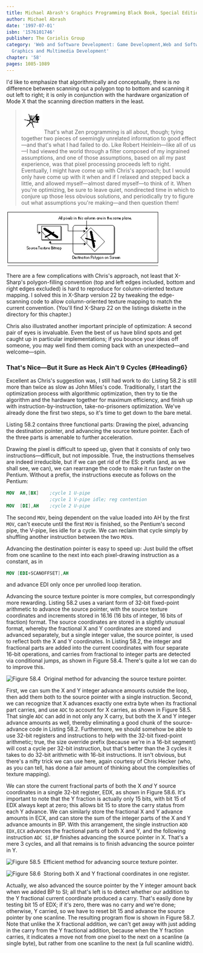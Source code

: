 ```yaml
---
title: Michael Abrash's Graphics Programming Black Book, Special Edition
author: Michael Abrash
date: '1997-07-01'
isbn: '1576101746'
publisher: The Coriolis Group
category: 'Web and Software Development: Game Development,Web and Software Development:
  Graphics and Multimedia Development'
chapter: '58'
pages: 1085-1089
---
```


I'd like to emphasize that algorithmically and conceptually, there is
*no* difference between scanning out a polygon top to bottom and
scanning it out left to right; it is only in conjunction with the
hardware organization of Mode X that the scanning direction matters in
the least.

> ![](images/i.jpg)
> That's what Zen programming is all about, though; tying together two
> pieces of seemingly unrelated information to good effect—and that's what
> I had failed to do. Like Robert Heinlein—like all of us—I had viewed the
> world through a filter composed of my ingrained assumptions, and one of
> those assumptions, based on all my past experience, was that pixel
> processing proceeds left to right. Eventually, I might have come up with
> Chris's approach; but I would only have come up with it when and if I
> relaxed and stepped back a little, and allowed myself—almost dared
> myself—to think of it. When you're optimizing, be sure to leave quiet,
> nondirected time in which to conjure up those less obvious solutions,
> and periodically try to figure out what assumptions you're making—and
> then question them!

![**Figure 58.3**  *Texture mapping a single vertical column.*](images/58-03.jpg)

There are a few complications with Chris's approach, not least that
X-Sharp's polygon-filling convention (top and left edges included,
bottom and right edges excluded) is hard to reproduce for
column-oriented texture mapping. I solved this in X-Sharp version 22 by
tweaking the edge-scanning code to allow column-oriented texture mapping
to match the current convention. (You'll find X-Sharp 22 on the listings
diskette in the directory for this chapter.)

Chris also illustrated another important principle of optimization: A
second pair of eyes is invaluable. Even the best of us have blind spots
and get caught up in particular implementations; if you bounce your
ideas off someone, you may well find them coming back with an
unexpected—and welcome—spin.

### That's Nice—But it Sure as Heck Ain't 9 Cycles {#Heading6}

Excellent as Chris's suggestion was, I still had work to do: Listing
58.2 is still more than twice as slow as John Miles's code.
Traditionally, I start the optimization process with algorithmic
optimization, then try to tie the algorithm and the hardware together
for maximum efficiency, and finish up with instruction-by-instruction,
take-no-prisoners optimization. We've already done the first two steps,
so it's time to get down to the bare metal.

Listing 58.2 contains three functional parts: Drawing the pixel,
advancing the destination pointer, and advancing the source texture
pointer. Each of the three parts is amenable to further acceleration.

Drawing the pixel is difficult to speed up, given that it consists of
only two instructions—difficult, but not impossible. True, the
instructions themselves are indeed irreducible, but if we can get rid of
the ES: prefix (and, as we shall see, we can), we can rearrange the code
to make it run faster on the Pentium. Without a prefix, the instructions
execute as follows on the Pentium:

```nasm
MOV  AH,[BX]    ;cycle 1 U-pipe
                ;cycle 1 V-pipe idle; reg contention
MOV  [DI],AH    ;cycle 2 U-pipe
```

The second `MOV`, being dependent on the value loaded into AH by the
first `MOV`, can't execute until the first `MOV` is finished, so the
Pentium's second pipe, the V-pipe, lies idle for a cycle. We can reclaim
that cycle simply by shuffling another instruction between the two
`MOV`s.

Advancing the destination pointer is easy to speed up: Just build the
offset from one scanline to the next into each pixel-drawing instruction
as a constant, as in

```nasm
MOV [EDI+SCANOFFSET],AH
```

and advance EDI only once per unrolled loop iteration.

Advancing the source texture pointer is more complex, but
correspondingly more rewarding. Listing 58.2 uses a variant form of
32-bit fixed-point arithmetic to advance the source pointer, with the
source texture coordinates and increments stored in 16.16 (16 bits of
integer, 16 bits of fraction) format. The source coordinates are stored
in a slightly unusual format, whereby the fractional X and Y coordinates
are stored and advanced separately, but a single integer value, the
source pointer, is used to reflect both the X and Y coordinates. In
Listing 58.2, the integer and fractional parts are added into the
current coordinates with four separate 16-bit operations, and carries
from fractional to integer parts are detected via conditional jumps, as
shown in Figure 58.4. There's quite a lot we can do to improve this.

![**Figure 58.4**  *Original method for advancing the source texture
pointer.*](images/58-04.jpg)

First, we can sum the X and Y integer advance amounts outside the loop,
then add them both to the source pointer with a single instruction.
Second, we can recognize that X advances exactly one extra byte when its
fractional part carries, and use `ADC` to account for X carries, as
shown in Figure 58.5. That single `ADC` can add in not only any X
carry, but both the X and Y integer advance amounts as well, thereby
eliminating a good chunk of the source-advance code in Listing 58.2.
Furthermore, we should somehow be able to use 32-bit registers and
instructions to help with the 32-bit fixed-point arithmetic; true, the
size override prefix (because we're in a 16-bit segment) will cost a
cycle per 32-bit instruction, but that's better than the 3 cycles it
takes to do 32-bit arithmetic with 16-bit instructions. It isn't
obvious, but there's a nifty trick we can use here, again courtesy of
Chris Hecker (who, as you can tell, has done a fair amount of thinking
about the complexities of texture mapping).

We can store the current fractional parts of both the X *and* Y source
coordinates in a single 32-bit register, EDX, as shown in Figure 58.6.
It's important to note that the Y fraction is actually only 15 bits,
with bit 15 of EDX always kept at zero; this allows bit 15 to store the
carry status from each Y advance. We can similarly store the fractional
X and Y advance amounts in ECX, and can store the sum of the integer
parts of the X and Y advance amounts in BP. With this arrangement, the
single instruction `ADD EDX,ECX` advances the fractional parts of both
X and Y, and the following instruction `ADC SI,BP` finishes advancing
the source pointer in X. That's a mere 3 cycles, and all that remains is
to finish advancing the source pointer in Y.

![**Figure 58.5**  *Efficient method for advancing source texture
pointer.*](images/58-05.jpg)

![**Figure 58.6**  *Storing both X and Y fractional coordinates in one
register.*](images/58-06.jpg)

Actually, we also advanced the source pointer by the Y integer amount
back when we added BP to SI; all that's left is to detect whether our
addition to the Y fractional current coordinate produced a carry. That's
easily done by testing bit 15 of EDX; if it's zero, there was no carry
and we're done; otherwise, Y carried, so we have to reset bit 15 and
advance the source pointer by one scanline. The resulting program flow
is shown in Figure 58.7. Note that unlike the X fractional addition, we
can't get away with just adding in the carry from the Y fractional
addition, because when the Y fraction carries, it indicates a move not
from one pixel to the next on a scanline (a single byte), but rather
from one scanline to the next (a full scanline width).
